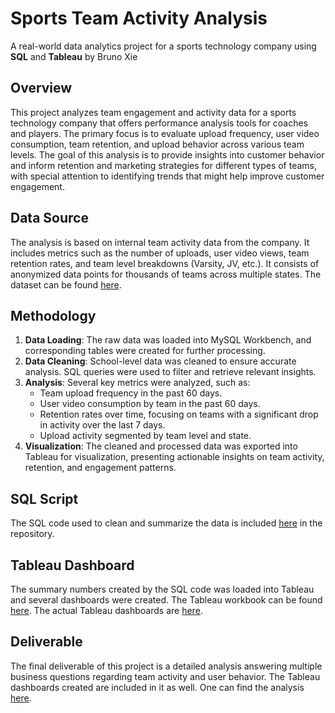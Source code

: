 # Sports Team Activity Analysis
A real-world data analytics project for a sports technology company using __SQL__ and __Tableau__ by Bruno Xie

## Overview
This project analyzes team engagement and activity data for a sports technology company that offers performance analysis tools for coaches and players. The primary focus is to evaluate upload frequency, user video consumption, team retention, and upload behavior across various team levels. The goal of this analysis is to provide insights into customer behavior and inform retention and marketing strategies for different types of teams, with special attention to identifying trends that might help improve customer engagement.

## Data Source
The analysis is based on internal team activity data from the company. It includes metrics such as the number of uploads, user video views, team retention rates, and team level breakdowns (Varsity, JV, etc.). It consists of anonymized data points for thousands of teams across multiple states. The dataset can be found [here](Data/team_activity.csv).

## Methodology
1. **Data Loading**: The raw data was loaded into MySQL Workbench, and corresponding tables were created for further processing.
2. **Data Cleaning**: School-level data was cleaned to ensure accurate analysis. SQL queries were used to filter and retrieve relevant insights.
3. **Analysis**: Several key metrics were analyzed, such as:
   - Team upload frequency in the past 60 days.
   - User video consumption by team in the past 60 days.
   - Retention rates over time, focusing on teams with a significant drop in activity over the last 7 days.
   - Upload activity segmented by team level and state.
4. **Visualization**: The cleaned and processed data was exported into Tableau for visualization, presenting actionable insights on team activity, retention, and engagement patterns.

## SQL Script
The SQL code used to clean and summarize the data is included [here](Code.sql) in the repository. 

## Tableau Dashboard
The summary numbers created by the SQL code was loaded into Tableau and several dashboards were created. The Tableau workbook can be found [here](Dashboard.twb). The actual Tableau dashboards are [here](Dashboards).

## Deliverable
The final deliverable of this project is a detailed analysis answering multiple business questions regarding team activity and user behavior. The Tableau dashboards created are included in it as well. One can find the analysis [here](Analysis%20Summary.pdf).

